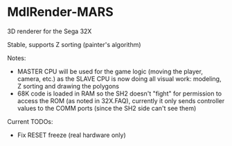# MdlRender-MARS
3D renderer for the Sega 32X

Stable, supports Z sorting (painter's algorithm)

Notes:
- MASTER CPU will be used for the game logic (moving the player, camera, etc.) as the SLAVE CPU is now doing all visual work: modeling, Z sorting and drawing the polygons
- 68K code is loaded in RAM so the SH2 doesn't "fight" for permission to access the ROM (as noted in 32X.FAQ), currently it only sends controller values to the COMM ports (since the SH2 side can't see them)

Current TODOs:
- Fix RESET freeze (real hardware only)



